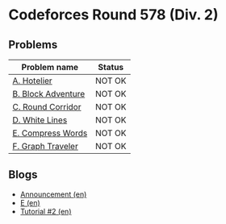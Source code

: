 # Codeforces Round 578 (Div. 2)

## Problems

|Problem name|Status|
|------------|---------|
| [A. Hotelier](problems/A._Hotelier.md)|NOT OK|
| [B. Block Adventure](problems/B._Block_Adventure.md)|NOT OK|
| [C. Round Corridor](problems/C._Round_Corridor.md)|NOT OK|
| [D. White Lines](problems/D._White_Lines.md)|NOT OK|
| [E. Compress Words](problems/E._Compress_Words.md)|NOT OK|
| [F. Graph Traveler](problems/F._Graph_Traveler.md)|NOT OK|
## Blogs

- [Announcement (en)](blogs/Announcement_(en).md)
- [E (en)](blogs/E_(en).md)
- [Tutorial #2 (en)](blogs/Tutorial_2_(en).md)
